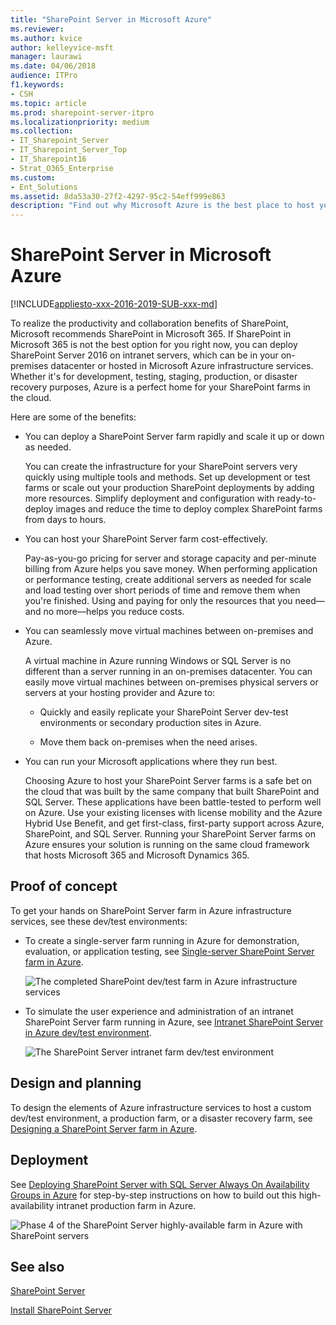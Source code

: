 ```yaml
---
title: "SharePoint Server in Microsoft Azure"
ms.reviewer: 
ms.author: kvice
author: kelleyvice-msft
manager: laurawi
ms.date: 04/06/2018
audience: ITPro
f1.keywords:
- CSH
ms.topic: article
ms.prod: sharepoint-server-itpro
ms.localizationpriority: medium
ms.collection:
- IT_Sharepoint_Server
- IT_Sharepoint_Server_Top
- IT_Sharepoint16
- Strat_O365_Enterprise
ms.custom:
- Ent_Solutions
ms.assetid: 8da53a30-27f2-4297-95c2-54eff999e863
description: "Find out why Microsoft Azure is the best place to host your SharePoint Server 2016 farms in the cloud."
---
```


# SharePoint Server in Microsoft Azure

[!INCLUDE[appliesto-xxx-2016-2019-SUB-xxx-md](../includes/appliesto-xxx-2016-2019-SUB-xxx-md.md)]  
  
To realize the productivity and collaboration benefits of SharePoint, Microsoft recommends SharePoint in Microsoft 365. If SharePoint in Microsoft 365 is not the best option for you right now, you can deploy SharePoint Server 2016 on intranet servers, which can be in your on-premises datacenter or hosted in Microsoft Azure infrastructure services. Whether it's for development, testing, staging, production, or disaster recovery purposes, Azure is a perfect home for your SharePoint farms in the cloud.
  
Here are some of the benefits:
  
- You can deploy a SharePoint Server farm rapidly and scale it up or down as needed.
    
    You can create the infrastructure for your SharePoint servers very quickly using multiple tools and methods. Set up development or test farms or scale out your production SharePoint deployments by adding more resources. Simplify deployment and configuration with ready-to-deploy images and reduce the time to deploy complex SharePoint farms from days to hours.
    
- You can host your SharePoint Server farm cost-effectively.
    
    Pay-as-you-go pricing for server and storage capacity and per-minute billing from Azure helps you save money. When performing application or performance testing, create additional servers as needed for scale and load testing over short periods of time and remove them when you're finished. Using and paying for only the resources that you need—and no more—helps you reduce costs.
    
- You can seamlessly move virtual machines between on-premises and Azure.
    
    A virtual machine in Azure running Windows or SQL Server is no different than a server running in an on-premises datacenter. You can easily move virtual machines between on-premises physical servers or servers at your hosting provider and Azure to:
    
  - Quickly and easily replicate your SharePoint Server dev-test environments or secondary production sites in Azure.
    
  - Move them back on-premises when the need arises.
    
- You can run your Microsoft applications where they run best.
    
    Choosing Azure to host your SharePoint Server farms is a safe bet on the cloud that was built by the same company that built SharePoint and SQL Server. These applications have been battle-tested to perform well on Azure. Use your existing licenses with license mobility and the Azure Hybrid Use Benefit, and get first-class, first-party support across Azure, SharePoint, and SQL Server. Running your SharePoint Server farms on Azure ensures your solution is running on the same cloud framework that hosts Microsoft 365 and Microsoft Dynamics 365.
    
## Proof of concept

To get your hands on SharePoint Server farm in Azure infrastructure services, see these dev/test environments:
  
- To create a single-server farm running in Azure for demonstration, evaluation, or application testing, see [Single-server SharePoint Server farm in Azure](sharepoint-server-dev-test-environment-in-azure.md).
    
     ![The completed SharePoint dev/test farm in Azure infrastructure services](../media/42778e43-80a3-4600-81de-ef1aaecd698f.png)
  
- To simulate the user experience and administration of an intranet SharePoint Server farm running in Azure, see [Intranet SharePoint Server in Azure dev/test environment](intranet-sharepoint-server-in-azure-dev-test-environment.md).
    
     ![The SharePoint Server intranet farm dev/test environment](../media/7e82e324-3166-483b-acf7-d0c72ecbd5eb.png)
  
## Design and planning

 To design the elements of Azure infrastructure services to host a custom dev/test environment, a production farm, or a disaster recovery farm, see [Designing a SharePoint Server farm in Azure](designing-a-sharepoint-server-farm-in-azure.md).
  
## Deployment

See [Deploying SharePoint Server with SQL Server Always On Availability Groups in Azure](deploying-sharepoint-server-with-sql-server-alwayson-availability-groups-in.md) for step-by-step instructions on how to build out this high-availability intranet production farm in Azure. 
  
![Phase 4 of the SharePoint Server highly-available farm in Azure with SharePoint servers](../media/8f421518-773f-4b4d-8084-005d8a50c38e.png)
  
## See also

[SharePoint Server](../sharepoint-server.yml)
  
[Install SharePoint Server](../install/install.md)

